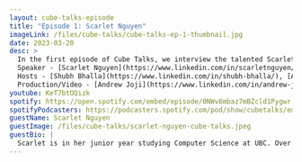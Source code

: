 ```yaml
---
layout: cube-talks-episode
title: "Episode 1: Scarlet Nguyen"
imageLink: /files/cube-talks/cube-talks-ep-1-thumbnail.jpg
date: 2023-03-20
desc: >
  In the first episode of Cube Talks, we interview the talented Scarlet Nguyen! With diverse internship experiences at big tech companies, Scarlet spills the beans on what it takes to impress hiring managers and land that dream job. But that's not all – she also shares insider tips on how to excel as an intern, from balancing personal projects to acing hackathons. Whether you're curious about the day-to-day life of a tech intern or just looking to up your game, this episode has something for you. So sit back, relax, and tune in to get the inside scoop on one of the industry's rising stars! <br/><br/>
  Speaker - [Scarlet Nguyen](https://www.linkedin.com/in/scarletnguyen/)<br/>
  Hosts - [Shubh Bhalla](https://www.linkedin.com/in/shubh-bhalla/), [Alice Fu](https://www.linkedin.com/in/alicefu012/)<br/>
  Production/Video - [Andrew Joji](https://www.linkedin.com/in/andrew-joji-1577a51b4/)<br/>
youtube: KeT7btOQizk
spotify: https://open.spotify.com/embed/episode/0NWv8mbaz7mBZcld1Pygwr
spotifyPodcasters: https://podcasters.spotify.com/pod/show/cubetalks/embed/episodes/Scarlet-Nguyen-Cube-Talks-Episode-1-e20ostp
guestName: Scarlet Nguyen
guestImage: /files/cube-talks/scarlet-nguyen-cube-talks.jpeg
guestBio: |
  Scarlet is in her junior year studying Computer Science at UBC. Over the past few years, Scarlet has interned at numerous tech companies including Hootsuite, IMI.AI, Bolt, Google, Linkedin, and Slack. She is also planning to join Dropbox as a software engineering intern this summer. On Scarlet’s LinkedIn, you can find many useful resources, motivational posts, and other words of advice about her experiences! Reach out to them [here](https://www.linkedin.com/in/scarletnguyen/)!
---
```

